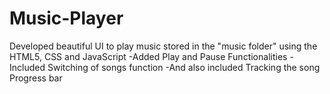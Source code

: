 # Music-Player
Developed beautiful UI to play music stored in the "music folder" using the HTML5, CSS and JavaScript
-Added Play and Pause Functionalities
-Included Switching of songs function
-And also included Tracking the song Progress bar
